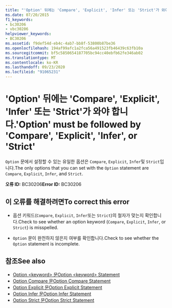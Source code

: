 ```yaml
---
title: "'Option' 뒤에는 'Compare', 'Explicit', 'Infer' 또는 'Strict'가 와야 합니다."
ms.date: 07/20/2015
f1_keywords:
- bc30206
- vbc30206
helpviewer_keywords:
- BC30206
ms.assetid: f9def54d-eb4c-4ab7-bb8f-53800b87be36
ms.openlocfilehash: 194af99afc1a2fca56a491523fb46439c63fb10a
ms.sourcegitcommit: bf5c5850654187705bc94cc40ebfb62fe346ab02
ms.translationtype: MT
ms.contentlocale: ko-KR
ms.lasthandoff: 09/23/2020
ms.locfileid: "91065231"
---
```

# <a name="option-must-be-followed-by-compare-explicit-infer-or-strict"></a><span data-ttu-id="3e1cf-102">'Option' 뒤에는 'Compare', 'Explicit', 'Infer' 또는 'Strict'가 와야 합니다.</span><span class="sxs-lookup"><span data-stu-id="3e1cf-102">'Option' must be followed by 'Compare', 'Explicit', 'Infer', or 'Strict'</span></span>

<span data-ttu-id="3e1cf-103">`Option` 문에서 설정할 수 있는 유일한 옵션은 `Compare`, `Explicit`, `Infer`및 `Strict`입니다.</span><span class="sxs-lookup"><span data-stu-id="3e1cf-103">The only options that you can set with the `Option` statement are `Compare`, `Explicit`, `Infer`, and `Strict`.</span></span>  
  
 <span data-ttu-id="3e1cf-104">**오류 ID:** BC30206</span><span class="sxs-lookup"><span data-stu-id="3e1cf-104">**Error ID:** BC30206</span></span>  
  
## <a name="to-correct-this-error"></a><span data-ttu-id="3e1cf-105">이 오류를 해결하려면</span><span class="sxs-lookup"><span data-stu-id="3e1cf-105">To correct this error</span></span>  
  
- <span data-ttu-id="3e1cf-106">옵션 키워드(`Compare`, `Explicit`, `Infer`또는 `Strict`)의 철자가 맞는지 확인합니다.</span><span class="sxs-lookup"><span data-stu-id="3e1cf-106">Check to see whether an option keyword (`Compare`, `Explicit`, `Infer`, or `Strict`) is misspelled.</span></span>  
  
- <span data-ttu-id="3e1cf-107">`Option` 문이 완전하지 않은지 여부를 확인합니다.</span><span class="sxs-lookup"><span data-stu-id="3e1cf-107">Check to see whether the `Option` statement is incomplete.</span></span>  
  
## <a name="see-also"></a><span data-ttu-id="3e1cf-108">참조</span><span class="sxs-lookup"><span data-stu-id="3e1cf-108">See also</span></span>

- [<span data-ttu-id="3e1cf-109">Option \<keyword> 문</span><span class="sxs-lookup"><span data-stu-id="3e1cf-109">Option \<keyword> Statement</span></span>](../language-reference/statements/option-keyword-statement.md)
- [<span data-ttu-id="3e1cf-110">Option Compare 문</span><span class="sxs-lookup"><span data-stu-id="3e1cf-110">Option Compare Statement</span></span>](../language-reference/statements/option-compare-statement.md)
- [<span data-ttu-id="3e1cf-111">Option Explicit 문</span><span class="sxs-lookup"><span data-stu-id="3e1cf-111">Option Explicit Statement</span></span>](../language-reference/statements/option-explicit-statement.md)
- [<span data-ttu-id="3e1cf-112">Option Infer 문</span><span class="sxs-lookup"><span data-stu-id="3e1cf-112">Option Infer Statement</span></span>](../language-reference/statements/option-infer-statement.md)
- [<span data-ttu-id="3e1cf-113">Option Strict 문</span><span class="sxs-lookup"><span data-stu-id="3e1cf-113">Option Strict Statement</span></span>](../language-reference/statements/option-strict-statement.md)
